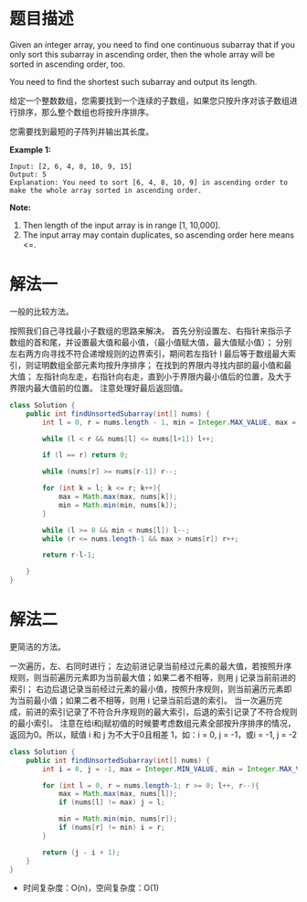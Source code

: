 # 题目描述
Given an integer array, you need to find one continuous subarray that if you only sort this subarray in ascending order, then the whole array will be sorted in ascending order, too.

You need to find the shortest such subarray and output its length.

给定一个整数数组，您需要找到一个连续的子数组，如果您只按升序对该子数组进行排序，那么整个数组也将按升序排序。

您需要找到最短的子阵列并输出其长度。

**Example 1:**
```
Input: [2, 6, 4, 8, 10, 9, 15]
Output: 5
Explanation: You need to sort [6, 4, 8, 10, 9] in ascending order to make the whole array sorted in ascending order.

```
**Note:**
1. Then length of the input array is in range [1, 10,000].
2. The input array may contain duplicates, so ascending order here means <=.

# 解法一  
一般的比较方法。

按照我们自己寻找最小子数组的思路来解决。
首先分别设置左、右指针来指示子数组的首和尾，并设置最大值和最小值，（最小值赋大值，最大值赋小值）；
分别左右两方向寻找不符合递增规则的边界索引，期间若左指针 l 最后等于数组最大索引，则证明数组全部元素均按升序排序；
在找到的界限内寻找内部的最小值和最大值；
左指针向左走，右指针向右走，直到小于界限内最小值后的位置，及大于界限内最大值前的位置。
注意处理好最后返回值。
```Java
class Solution {
    public int findUnsortedSubarray(int[] nums) {
        int l = 0, r = nums.length - 1, min = Integer.MAX_VALUE, max = Integer.MIN_VALUE;

        while (l < r && nums[l] <= nums[l+1]) l++;

        if (l == r) return 0;

        while (nums[r] >= nums[r-1]) r--;

        for (int k = l; k <= r; k++){
            max = Math.max(max, nums[k]);
            min = Math.min(min, nums[k]);
        }

        while (l >= 0 && min < nums[l]) l--;
        while (r <= nums.length-1 && max > nums[r]) r++;

        return r-l-1;

    }
}
```
# 解法二
更简洁的方法。

一次遍历，左、右同时进行；
左边前进记录当前经过元素的最大值，若按照升序规则，则当前遍历元素即为当前最大值；如果二者不相等，则用 j 记录当前前进的索引；
右边后退记录当前经过元素的最小值，按照升序规则，则当前遍历元素即为当前最小值；如果二者不相等，则用 i 记录当前后退的索引。
当一次遍历完成，前进的索引记录了不符合升序规则的最大索引，后退的索引记录了不符合规则的最小索引。
注意在给i和j赋初值的时候要考虑数组元素全部按升序排序的情况，返回为0。所以，赋值 i 和 j 为不大于0且相差 1，如：i = 0, j = -1，或i = -1, j = -2
```java
class Solution {
    public int findUnsortedSubarray(int[] nums) {
        int i = 0, j = -1, max = Integer.MIN_VALUE, min = Integer.MAX_VALUE;

        for (int l = 0, r = nums.length-1; r >= 0; l++, r--){
            max = Math.max(max, nums[l]);
            if (nums[l] != max) j = l;

            min = Math.min(min, nums[r]);
            if (nums[r] != min) i = r;
        }

        return (j - i + 1);
    }
}
```
- 时间复杂度：O(n)，空间复杂度：O(1)